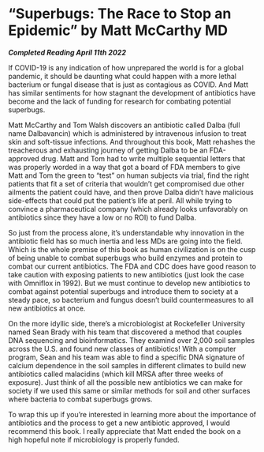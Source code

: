 # “Superbugs: The Race to Stop an Epidemic” by Matt McCarthy MD

***Completed Reading April 11th 2022***

If COVID-19 is any indication of how unprepared the world is for a global pandemic, it should be daunting what could happen with a more lethal bacterium or fungal disease that is just as contagious as COVID. And Matt has similar sentiments for how stagnant the development of antibiotics have become and the lack of funding for research for combating potential superbugs.

Matt McCarthy and Tom Walsh discovers an antibiotic called Dalba (full name Dalbavancin) which is administered by intravenous infusion to treat skin and soft-tissue infections. And throughout this book, Matt rehashes the treacherous and exhausting journey of getting Dalba to be an FDA-approved drug. Matt and Tom had to write multiple sequential letters that was properly worded in a way that got a board of FDA members to give Matt and Tom the green to “test” on human subjects via trial, find the right patients that fit a set of criteria that wouldn’t get compromised due other ailments the patient could have, and then prove Dalba didn’t have malicious side-effects that could put the patient’s life at peril. All while trying to convince a pharmaceutical company (which already looks unfavorably on antibiotics since they have a low or no ROI) to fund Dalba.

So just from the process alone, it’s understandable why innovation in the antibiotic field has so much inertia and less MDs are going into the field. Which is the whole premise of this book as human civilization is on the cusp of being unable to combat superbugs who build enzymes and protein to combat our current antibiotics. The FDA and CDC does have good reason to take caution with exposing patients to new antibiotics (just look the case with Omniflox in 1992). But we must continue to develop new antibiotics to combat against potential superbugs and introduce them to society at a steady pace, so bacterium and fungus doesn’t build countermeasures to all new antibiotics at once.

On the more idyllic side, there’s a microbiologist at Rockefeller University named Sean Brady with his team that discovered a method that couples DNA sequencing and bioinformatics. They examind over 2,000 soil samples across the U.S. and found new classes of antibiotics! With a computer program, Sean and his team was able to find a specific DNA signature of calcium dependence in the soil samples in different climates to build new antibiotics called malacidins (which kill MRSA after three weeks of exposure). Just think of all the possible new antibiotics we can make for society if we used this same or similar methods for soil and other surfaces where bacteria to combat superbugs grows.

To wrap this up if you’re interested in learning more about the importance of antibiotics and the process to get a new antibiotic approved, I would recommend this book. I really appreciate that Matt ended the book on a high hopeful note if microbiology is properly funded.
